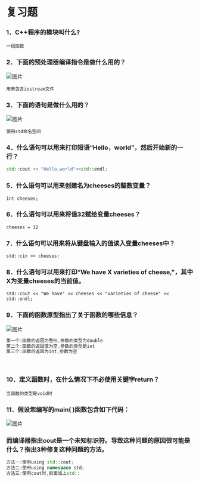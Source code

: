 # 复习题
### 1．C++程序的模块叫什么?
    一组函数

### 2．下面的预处理器编译指令是做什么用的？

![图片](https://tinify.cn/backend/opt/output/6a1sb6ck3m3vm6ppwafmqpxsgj99yv21/1.png)

    用来包含iostream文件

### 3．下面的语句是做什么用的？

![图片](https://tinify.cn/backend/opt/output/xyn325dnzv148canqd9gdwxfcp42y4ma/2.png)

    使用std命名空间
### 4．什么语句可以用来打印短语“Hello，world”，然后开始新的一行？
```C++
std::cout << "Hello,world"<<std::endl;
```
### 5．什么语句可以用来创建名为cheeses的整数变量？
    int cheeses;

### 6．什么语句可以用来将值32赋给变量cheeses？
    cheeses = 32

### 7．什么语句可以用来将从键盘输入的值读入变量cheeses中？
    std::cin >> cheeses;

### 8．什么语句可以用来打印“We have X varieties of cheese,”，其中X为变量cheeses的当前值。
    std::cout << "We have" << cheeses << "varieties of cheese" << std::endl;
### 9．下面的函数原型指出了关于函数的哪些信息？

![图片](https://tinify.cn/backend/opt/output/x9pscddnky2j6m24k4ke95w6np3z2cev/3.png)
<br>
```C++
第一个:函数的返回为整形,参数的类型为double
第二个:函数的返回值为空,参数的类型是int
第三个:函数的返回为int,参数为空
```
<br>

### 10．定义函数时，在什么情况下不必使用关键字return？
    当函数的类型是void时
### 11．假设您编写的main( )函数包含如下代码：

![图片](https://tinify.cn/backend/opt/output/esx92cmtzj4hmq601v5ja325yf9rxj19/4.png)

### 而编译器指出cout是一个未知标识符。导致这种问题的原因很可能是什么？指出3种修复这种问题的方法。

```C++
方法一:使用using std::cout;
方法二:使用using namespace std;
方法三:使用cout时,前面加上std::
```